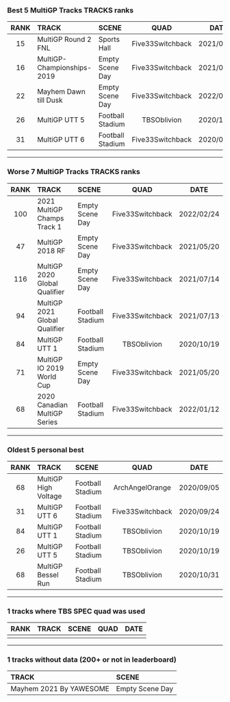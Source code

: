 ### Best 5 MultiGP Tracks TRACKS ranks
|RANK|TRACK|SCENE|QUAD|DATE|
|:---:|:---|:---|:---:|:---:|
|15|MultiGP Round 2 FNL|Sports Hall|Five33Switchback|2021/02/02|
|16|MultiGP-Championships-2019|Empty Scene Day|Five33Switchback|2021/08/03|
|22|Mayhem Dawn till Dusk|Empty Scene Day|Five33Switchback|2022/01/31|
|26|MultiGP UTT 5|Football Stadium|TBSOblivion|2020/10/19|
|31|MultiGP UTT 6|Football Stadium|Five33Switchback|2020/09/24|
---
### Worse 7 MultiGP Tracks TRACKS ranks
|RANK|TRACK|SCENE|QUAD|DATE|
|:---:|:---|:---|:---:|:---:|
|100|2021 MultiGP Champs Track 1|Empty Scene Day|Five33Switchback|2022/02/24|
|47|MultiGP 2018 RF|Empty Scene Day|Five33Switchback|2021/05/20|
|116|MultiGP 2020 Global Qualifier|Empty Scene Day|Five33Switchback|2021/07/14|
|94|MultiGP 2021 Global Qualifier|Football Stadium|Five33Switchback|2021/07/13|
|84|MultiGP UTT 1|Football Stadium|TBSOblivion|2020/10/19|
|71|MultiGP IO 2019 World Cup|Empty Scene Day|Five33Switchback|2021/05/20|
|68|2020 Canadian MultiGP Series|Football Stadium|Five33Switchback|2022/01/12|
---
### Oldest 5 personal best
|RANK|TRACK|SCENE|QUAD|DATE|
|:---:|:---|:---|:---:|:---:|
|68|MultiGP High Voltage|Football Stadium|ArchAngelOrange|2020/09/05|
|31|MultiGP UTT 6|Football Stadium|Five33Switchback|2020/09/24|
|84|MultiGP UTT 1|Football Stadium|TBSOblivion|2020/10/19|
|26|MultiGP UTT 5|Football Stadium|TBSOblivion|2020/10/19|
|68|MultiGP Bessel Run|Football Stadium|TBSOblivion|2020/10/31|
---
### 1 tracks where TBS SPEC quad was used
|RANK|TRACK|SCENE|QUAD|DATE|
|:---:|:---|:---|:---:|:---:|
||||||
---
### 1 tracks without data (200+ or not in leaderboard)
|TRACK|SCENE|
|:---|:---|
|Mayhem 2021 By YAWESOME|Empty Scene Day|
